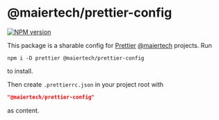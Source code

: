 # @maiertech/prettier-config

[![NPM version](https://img.shields.io/npm/v/@maiertech/prettier-config.svg)](https://www.npmjs.com/package/@maiertech/prettier-config)

This package is a sharable config for [Prettier](https://prettier.io/)
[@maiertech](https://github.com/maiertech) projects. Run

    npm i -D prettier @maiertech/prettier-config

to install.

Then create `.prettierrc.json` in your project root with

```json
"@maiertech/prettier-config"
```

as content.
